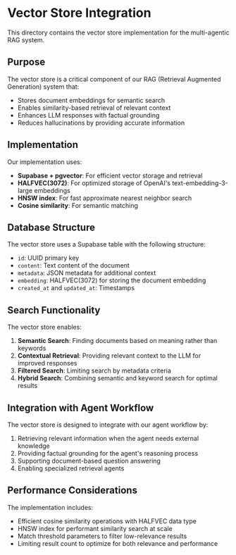# Vector Store Integration

This directory contains the vector store implementation for the multi-agentic RAG system.

## Purpose

The vector store is a critical component of our RAG (Retrieval Augmented Generation) system that:

- Stores document embeddings for semantic search
- Enables similarity-based retrieval of relevant context
- Enhances LLM responses with factual grounding
- Reduces hallucinations by providing accurate information

## Implementation

Our implementation uses:

- **Supabase + pgvector**: For efficient vector storage and retrieval
- **HALFVEC(3072)**: For optimized storage of OpenAI's text-embedding-3-large embeddings
- **HNSW index**: For fast approximate nearest neighbor search
- **Cosine similarity**: For semantic matching

## Database Structure

The vector store uses a Supabase table with the following structure:

- `id`: UUID primary key
- `content`: Text content of the document
- `metadata`: JSON metadata for additional context
- `embedding`: HALFVEC(3072) for storing the document embedding
- `created_at` and `updated_at`: Timestamps

## Search Functionality

The vector store enables:

1. **Semantic Search**: Finding documents based on meaning rather than keywords
2. **Contextual Retrieval**: Providing relevant context to the LLM for improved responses
3. **Filtered Search**: Limiting search by metadata criteria
4. **Hybrid Search**: Combining semantic and keyword search for optimal results

## Integration with Agent Workflow

The vector store is designed to integrate with our agent workflow by:

1. Retrieving relevant information when the agent needs external knowledge
2. Providing factual grounding for the agent's reasoning process
3. Supporting document-based question answering
4. Enabling specialized retrieval agents

## Performance Considerations

The implementation includes:

- Efficient cosine similarity operations with HALFVEC data type
- HNSW index for performant similarity search at scale
- Match threshold parameters to filter low-relevance results
- Limiting result count to optimize for both relevance and performance 